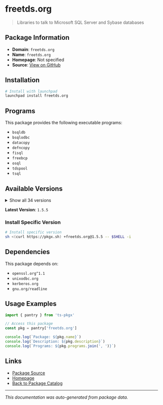# freetds.org

> Libraries to talk to Microsoft SQL Server and Sybase databases

## Package Information

- **Domain**: `freetds.org`
- **Name**: `freetds.org`
- **Homepage**: Not specified
- **Source**: [View on GitHub](https://github.com/pkgxdev/pantry/tree/main/projects/freetds.org/package.yml)

## Installation

```bash
# Install with launchpad
launchpad install freetds.org
```

## Programs

This package provides the following executable programs:

- `bsqldb`
- `bsqlodbc`
- `datacopy`
- `defncopy`
- `fisql`
- `freebcp`
- `osql`
- `tdspool`
- `tsql`

## Available Versions

<details>
<summary>Show all 34 versions</summary>

- `1.5.5`, `1.5.4`, `1.5.3`, `1.5.2`, `1.5.1`
- `1.4.27`, `1.4.26`, `1.4.24`, `1.4.23`, `1.4.22`
- `1.4.21`, `1.4.20`, `1.4.19`, `1.4.17`, `1.4.16`
- `1.4.15`, `1.4.14`, `1.4.13`, `1.4.12`, `1.4.11`
- `1.4.10`, `1.4.9`, `1.4.8`, `1.4.7`, `1.4.6`
- `1.4.5`, `1.4.4`, `1.4.3`, `1.4.2`, `1.4.1`
- `1.3.21`, `1.3.20`, `1.3.19`, `1.3.18`

</details>

**Latest Version**: `1.5.5`

### Install Specific Version

```bash
# Install specific version
sh <(curl https://pkgx.sh) +freetds.org@1.5.5 -- $SHELL -i
```

## Dependencies

This package depends on:

- `openssl.org^1.1`
- `unixodbc.org`
- `kerberos.org`
- `gnu.org/readline`

## Usage Examples

```typescript
import { pantry } from 'ts-pkgx'

// Access this package
const pkg = pantry['freetds.org']

console.log(`Package: ${pkg.name}`)
console.log(`Description: ${pkg.description}`)
console.log(`Programs: ${pkg.programs.join(', ')}`)
```

## Links

- [Package Source](https://github.com/pkgxdev/pantry/tree/main/projects/freetds.org/package.yml)
- [Homepage](#)
- [Back to Package Catalog](../../package-catalog.md)

---

*This documentation was auto-generated from package data.*
